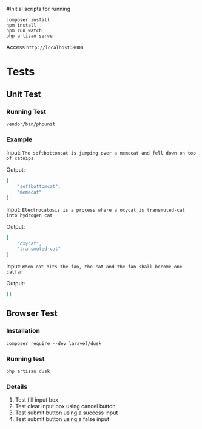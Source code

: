 


#Initial scripts for running

```
composer install
npm install
npm run watch
php artisan serve
```


Access `http://localhost:8000`


# Tests


## Unit Test


### Running Test

```
vendor/bin/phpunit
```

### Example
Input: `The softbottomcat is jumping over a memecat and fell down on top of catnips`

Output:
```json
[
	"softbottomcat",
	"memecat"
]
```

Input: `Electrocatosis is a process where a oxycat is transmuted-cat into hydrogen cat`

Output:
```json
[
	"oxycat",
	"transmuted-cat"
]
```

Input: `When cat hits the fan, the cat and the fan shall become one catfan`

Output:
```json
[]
```

## Browser Test


### Installation

```
composer require --dev laravel/dusk
```

### Running test

```
php artisan dusk
```


### Details


1. Test fill input box
2. Test clear input box using cancel button
3. Test submit button using a success input
4. Test submit button using a false input

